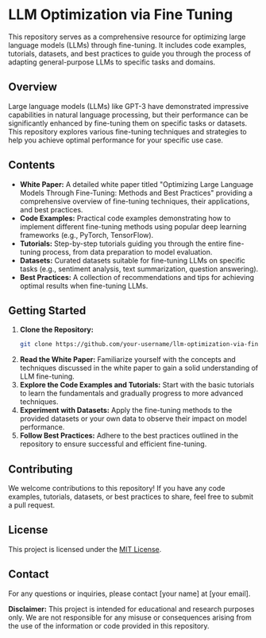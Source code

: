 # LLM Optimization via Fine Tuning

This repository serves as a comprehensive resource for optimizing large language models (LLMs) through fine-tuning. It includes code examples, tutorials, datasets, and best practices to guide you through the process of adapting general-purpose LLMs to specific tasks and domains.

## Overview

Large language models (LLMs) like GPT-3 have demonstrated impressive capabilities in natural language processing, but their performance can be significantly enhanced by fine-tuning them on specific tasks or datasets. This repository explores various fine-tuning techniques and strategies to help you achieve optimal performance for your specific use case.

## Contents

* **White Paper:** A detailed white paper titled "Optimizing Large Language Models Through Fine-Tuning: Methods and Best Practices" providing a comprehensive overview of fine-tuning techniques, their applications, and best practices.
* **Code Examples:** Practical code examples demonstrating how to implement different fine-tuning methods using popular deep learning frameworks (e.g., PyTorch, TensorFlow).
* **Tutorials:** Step-by-step tutorials guiding you through the entire fine-tuning process, from data preparation to model evaluation.
* **Datasets:** Curated datasets suitable for fine-tuning LLMs on specific tasks (e.g., sentiment analysis, text summarization, question answering).
* **Best Practices:** A collection of recommendations and tips for achieving optimal results when fine-tuning LLMs.

## Getting Started

1.  **Clone the Repository:**
    ```bash
    git clone https://github.com/your-username/llm-optimization-via-fine-tuning.git
    ```
2.  **Read the White Paper:**
    Familiarize yourself with the concepts and techniques discussed in the white paper to gain a solid understanding of LLM fine-tuning.
3.  **Explore the Code Examples and Tutorials:**
    Start with the basic tutorials to learn the fundamentals and gradually progress to more advanced techniques.
4.  **Experiment with Datasets:**
    Apply the fine-tuning methods to the provided datasets or your own data to observe their impact on model performance.
5.  **Follow Best Practices:**
    Adhere to the best practices outlined in the repository to ensure successful and efficient fine-tuning.

## Contributing

We welcome contributions to this repository! If you have any code examples, tutorials, datasets, or best practices to share, feel free to submit a pull request.

## License

This project is licensed under the [MIT License](LICENSE).

## Contact

For any questions or inquiries, please contact [your name] at [your email].

**Disclaimer:** This project is intended for educational and research purposes only. We are not responsible for any misuse or consequences arising from the use of the information or code provided in this repository.
